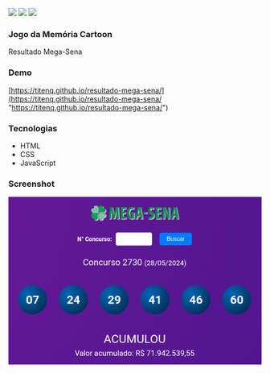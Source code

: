 ![](https://img.shields.io/github/stars/titenq/resultado-mega-sena.svg) ![](https://img.shields.io/github/forks/titenq/resultado-mega-sena.svg) ![](https://img.shields.io/github/issues/titenq/resultado-mega-sena.svg) 

### Jogo da Memória Cartoon
Resultado Mega-Sena

### Demo
[https://titenq.github.io/resultado-mega-sena/](https://titenq.github.io/resultado-mega-sena/ "https://titenq.github.io/resultado-mega-sena/")

### Tecnologias
- HTML
- CSS
- JavaScript

### Screenshot

![](https://github.com/titenq/resultado-mega-sena/blob/master/screenshot.png?raw=true)
